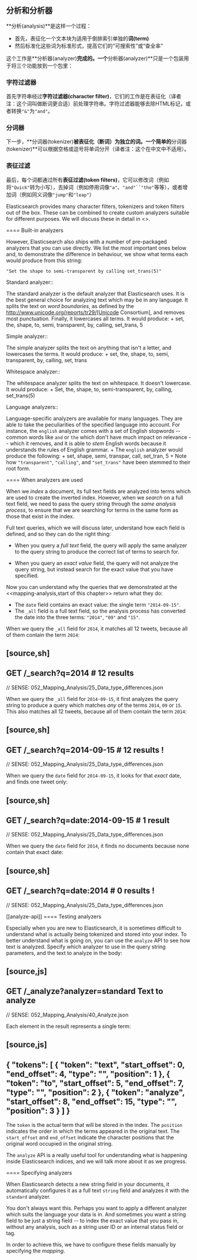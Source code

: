 ## 分析和分析器

**分析(analysis)**是这样一个过程：

* 首先，表征化一个文本块为适用于倒排索引单独的**词(term)**
* 然后标准化这些词为标准形式，提高它们的“可搜索性”或“查全率”

这个工作是**分析器(analyzer)**完成的。一个**分析器(analyzer)**只是一个包装用于将三个功能放到一个包里：

### 字符过滤器

首先字符串经过**字符过滤器(character filter)**，它们的工作是在表征化（译者注：这个词叫做断词更合适）前处理字符串。字符过滤器能够去除HTML标记，或者转换`"&"`为`"and"`。

### 分词器

下一步，**分词器(tokenizer)**被表征化（断词）为独立的词。一个简单的**分词器(tokenizer)**可以根据空格或逗号将单词分开（译者注：这个在中文中不适用）。

### 表征过滤

最后，每个词都通过所有**表征过滤(token filters)**，它可以修改词（例如将`"Quick"`转为小写），去掉词（例如停用词像`"a"`、`"and"``"the"`等等），或者增加词（例如同义词像`"jump"`和`"leap"`）

Elasticsearch provides many character filters, tokenizers and token filters
out of the box. These can be combined to create custom analyzers suitable
for different purposes. We will discuss these in detail in <<custom-analyzers>>.

==== Built-in analyzers

However, Elasticsearch also ships with a number of pre-packaged analyzers that
you can use directly. We list the most important ones below and, to demonstrate
the difference in behaviour, we show what terms each would produce
from this string:

    "Set the shape to semi-transparent by calling set_trans(5)"


Standard analyzer::

The standard analyzer is the default analyzer that Elasticsearch uses. It is
the best general choice for analyzing text which may be in any language. It
splits the text on _word boundaries_, as defined by the
http://www.unicode.org/reports/tr29/[Unicode Consortium], and removes most
punctuation. Finally, it lowercases all terms. It would produce:
+
    set, the, shape, to, semi, transparent, by, calling, set_trans, 5

Simple analyzer::

The simple analyzer splits the text on anything that isn't a letter,
and lowercases the terms. It would produce:
+
    set, the, shape, to, semi, transparent, by, calling, set, trans

Whitespace analyzer::

The whitespace analyzer splits the text on whitespace. It doesn't
lowercase. It would produce:
+
    Set, the, shape, to, semi-transparent, by, calling, set_trans(5)

Language analyzers::

Language-specific analyzers are available for many languages. They are able to
take the peculiarities of the specified language into account. For instance,
the `english` analyzer comes with a set of English stopwords -- common words
like `and` or `the` which don't have much impact on relevance -- which it
removes, and it is able to _stem_ English words because it understands the
rules of English grammar.
+
The `english` analyzer would produce the following:
+
    set, shape, semi, transpar, call, set_tran, 5
+
Note how `"transparent"`, `"calling"`, and `"set_trans"` have been stemmed to
their root form.

==== When analyzers are used

When we *index* a document, its full text fields are analyzed into terms which
are used to create the inverted index.  However, when we *search* on a full
text field,  we need to pass the query string through the *same analysis
process*, to ensure that we are searching for terms in the same form as those
that exist in the index.

Full text queries, which we will discuss later, understand how each field is
defined, and so they can do the right thing:

 * When you query a *full text* field, the query will apply the same analyzer
   to the query string to produce the correct list of terms to search for.

 * When you query an *exact value* field, the query will not analyze the
   query string, but instead search for the exact value that you have
   specified.

Now you can understand why the queries that we demonstrated at the
<<mapping-analysis,start of this chapter>> return what they do:

* The `date` field contains an exact value: the single term `"2014-09-15"`.
* The `_all` field is a full text field, so the analysis process has
  converted the date into the three terms: `"2014"`, `"09"` and `"15"`.

When we query the `_all` field for `2014`, it matches all 12 tweets, because
all of them contain the term `2014`:

[source,sh]
--------------------------------------------------
GET /_search?q=2014              # 12 results
--------------------------------------------------
// SENSE: 052_Mapping_Analysis/25_Data_type_differences.json

When we query the `_all` field for `2014-09-15`, it first analyzes the query
string to produce a query which matches *any* of the terms `2014`, `09` or
`15`. This also matches all 12 tweets, because all of them contain the term
`2014`:

[source,sh]
--------------------------------------------------
GET /_search?q=2014-09-15        # 12 results !
--------------------------------------------------
// SENSE: 052_Mapping_Analysis/25_Data_type_differences.json

When we query the `date` field for `2014-09-15`, it looks for that *exact*
date, and finds one tweet only:

[source,sh]
--------------------------------------------------
GET /_search?q=date:2014-09-15   # 1  result
--------------------------------------------------
// SENSE: 052_Mapping_Analysis/25_Data_type_differences.json

When we query the `date` field for `2014`, it finds no documents
because none contain that exact date:

[source,sh]
--------------------------------------------------
GET /_search?q=date:2014         # 0  results !
--------------------------------------------------
// SENSE: 052_Mapping_Analysis/25_Data_type_differences.json

[[analyze-api]]
==== Testing analyzers

Especially when you are new to Elasticsearch, it is sometimes difficult to
understand what is actually being tokenized and stored into your index.  To
better understand what is going on, you can use the `analyze` API to see how
text is analyzed. Specify which analyzer to use in the query string
parameters,  and the text to analyze in the body:

[source,js]
--------------------------------------------------
GET /_analyze?analyzer=standard
Text to analyze
--------------------------------------------------
// SENSE: 052_Mapping_Analysis/40_Analyze.json


Each element in the result represents a single term:

[source,js]
--------------------------------------------------
{
   "tokens": [
      {
         "token":        "text",
         "start_offset": 0,
         "end_offset":   4,
         "type":         "<ALPHANUM>",
         "position":     1
      },
      {
         "token":        "to",
         "start_offset": 5,
         "end_offset":   7,
         "type":         "<ALPHANUM>",
         "position":     2
      },
      {
         "token":        "analyze",
         "start_offset": 8,
         "end_offset":   15,
         "type":         "<ALPHANUM>",
         "position":     3
      }
   ]
}
--------------------------------------------------

The `token` is the actual term that will be stored in the index. The
`position` indicates the order in which the terms appeared in the original
text. The `start_offset` and `end_offset` indicate the character positions
that the original word occupied in the original string.

The `analyze` API is a really useful tool for understanding what is happening
inside Elasticsearch indices, and we will talk more about it as we progress.

==== Specifying analyzers

When Elasticsearch detects a new string field in your documents, it
automatically configures it as a full text `string` field and analyzes it with
the `standard` analyzer.

You don't always want this. Perhaps you want to apply a different analyzer
which suits the language your data is in. And sometimes you want a
string field to be just a string field -- to index the exact value that
you pass in, without any analysis, such as a string user ID or an
internal status field or tag.

In order to achieve this, we have to configure these fields manually
by specifying the _mapping_.

